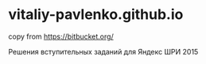 # vitaliy-pavlenko.github.io
copy from https://bitbucket.org/

Решения вступительных заданий для Яндекс ШРИ 2015

